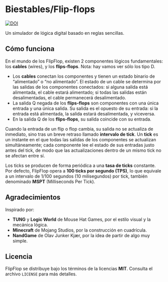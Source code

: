 # Biestables/Flip-flops

[![DOI](https://zenodo.org/badge/991965324.svg)](https://doi.org/10.5281/zenodo.15535409)

Un simulador de lógica digital basado en reglas sencillas.

## Cómo funciona

En el mundo de los FlipFlop, existen 2 componentes lógicos fundamentales: los **cables** (wires), y los **flips-flops**. 
Nota: hay vamos ver sólo los tipo D.

- Los **cables** conectan los componentes y tienen un estado binario de “alimentado” o “no alimentado”. El estado de un cable se determina por las salidas de los componentes conectados: si alguna salida está alimentada, el cable estará alimentado; si todas las salidas están desalimentadas, el cable permanecerá desalimentado.  
- La salida Q negada de los  **flips-flops** son componentes con una única entrada y una única salida. Su salida es el opuesto de su entrada: si la entrada está alimentada, la salida estará desalimentada, y viceversa.  
- En la salida Q de los  **flips-flops**, su salida coincide con su entrada.

Cuando la entrada de un flip o flop cambia, su salida no se actualiza de inmediato, sino tras un breve retraso llamado **intervalo de tick**. Un **tick** es un instante en el que todas las salidas de los componentes se actualizan simultáneamente; cada componente lee el estado de sus entradas justo antes del tick, de modo que las actualizaciones dentro de un mismo tick no se afectan entre sí.

Los ticks se producen de forma periódica a una **tasa de ticks** constante. Por defecto, FlipFlop opera a **100 ticks por segundo (TPS)**, lo que equivale a un intervalo de 1/100 segundos (10 milisegundos) por tick, también denominado **MSPT** (Milliseconds Per Tick).

## Agradecimientos

Inspirado por:  
- **TUNG** y **Logic World** de Mouse Hat Games, por el estilo visual y la mecánica lógica.  
- **Minecraft** de Mojang Studios, por la construcción en cuadrícula.  
- **NandGame** de Olav Junker Kjær, por la idea de partir de algo muy simple.

## Licencia

FlipFlop se distribuye bajo los términos de la licencias **MIT**. Consulta el archivo `LICENSE` para más detalles.

